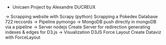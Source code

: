 - Unicaen Project by Alexandre DUCREUX


-> Scrapping website with Scrapy (python)
   Scrapping a Pokedex Database
   722 reccords
-> Pipeline pymongo -> MongoDB
    push directly in mongoDB via a pipeline
-> Server nodejs
    Create Server for redirection
    generating indexes & edges for D3.js 
-> Visualization D3JS Force Layout
    Create Dataviz with ForceLayout
